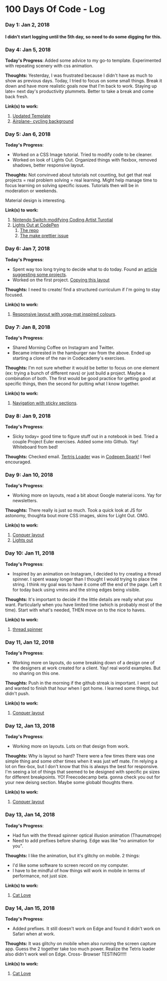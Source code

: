 # 100 Days Of Code - Log

### Day 1: Jan 2, 2018 
#### I didn't start logging until the 5th day, so need to do some digging for this. 

### Day 4: Jan 5, 2018 

**Today's Progress**: Added some advice to my go-to template. Experimented with repeating scenery with css animation. 

**Thoughts:** Yesterday, I was frustrated because I didn't have as much to show as previous days. Today, I tried to focus on some small things. Break it down and have more realistic goals now that I'm back to work. Staying up late= next day's productivity plummets. Better to take a break and come back fresh. 

**Link(s) to work:**
1. [Updated Template](https://codepen.io/charlottejoy/full/EomGRB/)
2. [Airplane- cycling background](https://codepen.io/charlottejoy/full/baoaoE/)

### Day 5: Jan 6, 2018 

**Today's Progress**: 
- Worked on a CSS Image tutorial. Tried to modify code to be cleaner.
- Worked on look of Lights Out. Organized things with flexbox, removed shadows, better responsive layout. 

**Thoughts:** Not convinved about tutorials not counting, but get that real projects = real problem solving = real learning. 
Might help manage time to focus learning on solving specific issues. Tutorials then will be in moderation or weekends. 

Material design is interesting.

**Link(s) to work:**
1. [Nintendo Switch modifying Coding Artist Turotial](https://codepen.io/charlottejoy/full/jYaLMP/)
2. [Lights Out at CodePen](https://codepen.io/charlottejoy/full/wpGQOZ/)
    1. [The repo](https://github.com/charlottejoy/Lights_out)
	2. [The make prettier issue](https://github.com/charlottejoy/Lights_out/issues/4)
	
	
### Day 6: Jan 7, 2018 

**Today's Progress**: 
- Spent way too long trying to decide what to do today. Found an [article suggesting some projects](https://medium.com/@GarrettLevine/5-projects-to-complete-when-starting-to-learn-front-end-web-development-48e8a1ce3178). 
- Worked on the first project. [Copying this layout](http://www.free-css.com/free-css-templates/page196/conquer)

**Thoughts:** I need to create/ find a structured curriculum if I'm going to stay focused. 

**Link(s) to work:**
1. [Responsive layout with yoga-mat inspired colours](https://codepen.io/charlottejoy/full/VyrNMB/).	

### Day 7: Jan 8, 2018 

**Today's Progress**: 
- Shared Morning Coffee on Instagram and Twitter.
- Became interested in the hamburger nav from the above. Ended up starting a clone of the nav in Codecademy's exercises. 

**Thoughts:** I'm not sure whether it would be better to focus on one element (ex: trying a bunch of different navs) or just build a project. Maybe a combination of both. The first would be good practice for getting good at specific things, then the second for putting what I know together. 

**Link(s) to work:**
1. [Navigation with sticky sections](https://github.com/charlottejoy/exercises/tree/master/navigation/Sticky_sections).	

### Day 8: Jan 9, 2018 

**Today's Progress**: 
- Sicky today= good time to figure stuff out in a notebook in bed. Tried a couple Project Euler exercises. Added some into Github. Yay! Whiteboard from bed!

**Thoughts:** 
Checked email. [Tertris Loader](https://codepen.io/charlottejoy/pen/aEwKMB) was in [Codepen Spark!](https://codepen.io/spark/58) I feel encouraged. 


### Day 9: Jan 10, 2018 

**Today's Progress**: 
- Working more on layouts, read a bit about Google material icons. Yay for newsletters.

**Thoughts:** 
There really is just so much. Took a quick look at JS for astonomy, thoughta bout more CSS images, skins for Light Out. OMG. 

**Link(s) to work:**
1. [Conquer layout](https://codepen.io/charlottejoy/pen/VyrNMB?editors=1100)
2. [Lights out](https://codepen.io/charlottejoy/pen/wpGQOZ)	


### Day 10: Jan 11, 2018 

**Today's Progress**: 
- Inspired by an animation on Instagram, I decided to try creating a thread spinner. I spent waaay longer than I thought I would trying to place the string. I think my goal was to have it come off the end of the page. Left it for today back using vmins and the string edges being visible.

**Thoughts:** 
It's important to decide if the little details are really what you want. Particularly when you have limited time (which is probably most of the time). Start with what's needed, THEN move on to the nice to haves. 


**Link(s) to work:**
1. [thread spinner](https://codepen.io/charlottejoy/pen/qpYOdJ?editors=1100)

### Day 11, Jan 12, 2018

**Today's Progress**: 
- Working more on layouts, do some breaking down of a design one of the designers at work created for a client. Yay! real world examples. But no sharing on this one. 

**Thoughts:** 
Push in the morning if the github streak is important. I went out and wanted to finish that hour when I got home. I learned some things, but didn't push. 

**Link(s) to work:**
1. [Conquer layout](https://codepen.io/charlottejoy/pen/VyrNMB?editors=1100)



### Day 12, Jan 13, 2018

**Today's Progress**: 
- Working more on layouts. Lots on that design from work.

**Thoughts:** 
Why is layout so hard? There were a few times there was one simple thing and some other times when it was just wtf mate. I'm relying a lot on flex-box, but I don't know that this is always the best for responsive. I'm seeing a lot of things that seemed to be designed with specific px sizes for different breakpoints. YO! Freecodecamp beta. gonna check you out for your new deisng section. Maybe some globabl thoughts there. 

**Link(s) to work:**
1. [Conquer layout](https://codepen.io/charlottejoy/pen/VyrNMB?editors=1100)


### Day 13, Jan 14, 2018

**Today's Progress**: 
- Had fun with the thread spinner optical illusion animation (Thaumatrope)
- Need to add prefixes before sharing. Edge was like "no animation for you".

**Thoughts:** 
I like the animation, but it's glitchy on mobile. 2 things: 
- I'd like some software to screen record on my computer. 
- I have to be mindful of how things will work in mobile in terms of performance, not just size. 

**Link(s) to work:**
1. [Cat Love](https://codepen.io/charlottejoy/full/qpYOdJ/)


### Day 14, Jan 15, 2018

**Today's Progress**: 
- Added prefixes. It still doesn't work on Edge and found it didn't work on Safari when at work. 

**Thoughts:** 
It was glitchy on mobile when also running the screen capture app. Guess the 2 together take too much power. 
Realize the Tetris loader also didn't work well on Edge. Cross- Browser TESTING!!!!!

**Link(s) to work:**
1. [Cat Love](https://codepen.io/charlottejoy/full/qpYOdJ/)

<!--### Day 1: June 27, Monday

**Today's Progress**: I've gone through many exercises on FreeCodeCamp.

**Thoughts** I've recently started coding, and it's a great feeling when I finally solve an algorithm challenge after a lot of attempts and hours spent.

**Link(s) to work**
1. [Find the Longest Word in a String](https://www.freecodecamp.com/challenges/find-the-longest-word-in-a-string)
2. [Title Case a Sentence](https://www.freecodecamp.com/challenges/title-case-a-sentence)-->
